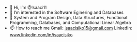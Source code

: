 - 👋 Hi, I’m @Isaaci11
- 👀 I’m interested in the Software Eginering and Databases  
- 🌱 System and Program Design, Data Structures, Functional Programming, Databases, and Computational Linear Algebra
- 📫 How to reach me Gmail: 
       isaacisiko15@gmail.com 
       LinkedIn: www.linkedin.com/in/isaacisiko
